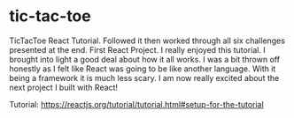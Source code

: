 # tic-tac-toe
TicTacToe React Tutorial.  Followed it then worked through all six challenges presented at the end.  First React Project.
I really enjoyed this tutorial.  I brought into light a good deal about how it all works.  I was a bit thrown off honestly as I felt like React was going to be like another language.  With it being a framework it is much less scary.  I am now really excited about the next project I built with React!  

Tutorial:  https://reactjs.org/tutorial/tutorial.html#setup-for-the-tutorial
